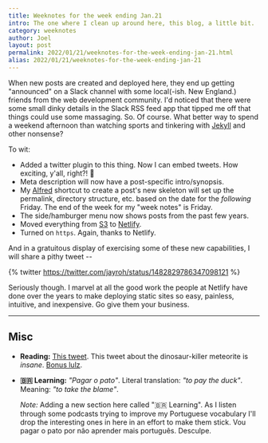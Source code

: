 ```yaml
---
title: Weeknotes for the week ending Jan.21
intro: The one where I clean up around here, this blog, a little bit.
category: weeknotes
author: Joel
layout: post
permalink: 2022/01/21/weeknotes-for-the-week-ending-jan-21.html
alias: 2022/01/21/weeknotes-for-the-week-ending-jan-21
---
```


When new posts are created and deployed here, they end up getting "announced" on a Slack channel with some local(-ish. New England.) friends from the web development community. I'd noticed that there were some small dinky details in the Slack RSS feed app that tipped me off that things could use some massaging. So. Of course. What better way to spend a weekend afternoon than watching sports and tinkering with [Jekyll] and other nonsense?

To wit:

* Added a twitter plugin to this thing. Now I can embed tweets. How exciting, y'all, right?! 🎉
* Meta description will now have a post-specific intro/synopsis.
* My [Alfred] shortcut to create a post's new skeleton will set up the permalink, directory structure, etc. based on the date for the _following_ Friday. The end of the week for my "week notes" is Friday.
* The side/hamburger menu now shows posts from the past few years.
* Moved everything from [S3] to [Netlify].
* Turned on `https`. Again, thanks to Netlify.

And in a gratuitous display of exercising some of these new capabilities, I will share a pithy tweet --


{% twitter https://twitter.com/jayroh/status/1482829786347098121 %}


Seriously though. I marvel at all the good work the people at Netlify have done over the years to make deploying static sites so easy, painless, intuitive, and inexpensive. Go give them your business.

[Jekyll]: https://jekyllrb.com/
[Alfred]: https://www.alfredapp.com/
[S3]: https://aws.amazon.com/pm/serv-s3/
[Netlify]: https://www.netlify.com/

***


Misc
----

* **Reading:** [This tweet]. This tweet about the dinosaur-killer meteorite is _insane_. [Bonus lulz].
* **🇧🇷 Learning:** _"Pagar o pato"_. Literal translation: _"to pay the duck"_. Meaning: _"to take the blame"_.

  _Note:_ Adding a new section here called "🇧🇷 Learning". As I listen through some podcasts trying to improve my Portuguese vocabulary I'll drop the interesting ones in here in an effort to make them stick. Vou pagar o pato por não aprender mais português. Desculpe.

[This tweet]: https://twitter.com/BitsHammer/status/1080576295208071168?t=786rv2CGmLKexXT5jBZBgg&s=09
[Bonus lulz]: https://twitter.com/SeanR1974/status/1351287943013478412?s=20
